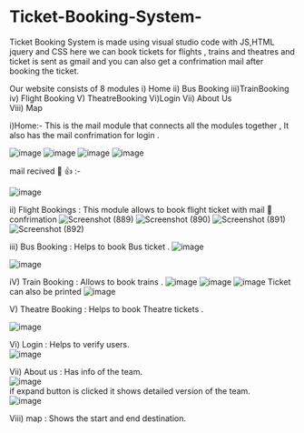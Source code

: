 # Ticket-Booking-System-
Ticket Booking System is made using visual studio code with JS,HTML jquery and CSS here we can book tickets for flights , trains and theatres and ticket is sent as gmail and you can also get a confrimation mail after booking the ticket.

Our website consists of 8 modules 
i) Home ii) Bus Booking iii)TrainBooking iv) Flight Booking V) TheatreBooking Vi)Login Vii) About Us <br>
Viii) Map 

i)Home:- This is the mail module that connects all the modules together , It also has the mail confrimation for login .

![image](https://user-images.githubusercontent.com/66934832/133825310-cc3738f8-f73f-4006-a507-628ec8dff4a1.png)
![image](https://user-images.githubusercontent.com/66934832/133825244-4cd6f5d2-d759-4e86-8d6e-d6982bbf1cf9.png)
![image](https://user-images.githubusercontent.com/66934832/133825332-56860162-06c4-48ba-9b42-7429dff9b664.png)
![image](https://user-images.githubusercontent.com/66934832/140611639-29de73d9-ca30-4025-a550-afe4da2b88df.png)

mail recived 📧 👍 :- 

![image](https://user-images.githubusercontent.com/66934832/140611719-55890dde-2eaf-4d11-848b-e557b40878dd.png)


ii) Flight Bookings : This module allows to book flight ticket with mail 📧 confrimation 
![Screenshot (889)](https://user-images.githubusercontent.com/87609938/140053649-17994159-f8d4-44da-803a-56f5114ef716.png)
![Screenshot (890)](https://user-images.githubusercontent.com/87609938/140053737-8cae0613-f132-4950-955a-35dd661627a2.png)
![Screenshot (891)](https://user-images.githubusercontent.com/87609938/140053797-04bdf76d-0ea4-47b0-9b53-42ac40b2719a.png)
![Screenshot (892)](https://user-images.githubusercontent.com/87609938/140053839-d9dea095-786d-434b-9105-ef60c482589c.png)



iii) Bus Booking : Helps to book Bus ticket . 
![image](https://user-images.githubusercontent.com/66934832/140611831-1b156a3a-cf3c-4ec5-8199-2d727a97f5cd.png)

![image](https://user-images.githubusercontent.com/66934832/140611869-4ec49899-9a40-4788-8fb5-ff7ca3a2f2d0.png)

iV) Train Booking : Allows to book trains .
![image](https://user-images.githubusercontent.com/66934832/140612025-3700d479-a246-4d9b-927a-878bfd898be7.png)
![image](https://user-images.githubusercontent.com/66934832/140612101-cc71c4df-3c36-4394-a617-04d78cb30d88.png)
![image](https://user-images.githubusercontent.com/66934832/140612128-8530e62c-8d69-4e6a-8536-dcd024eb1898.png)
Ticket can also be printed
![image](https://user-images.githubusercontent.com/66934832/140612145-c7960701-c51c-4165-88a9-fd4ca44990ee.png)

V) Theatre Booking : Helps to book Theatre tickets .

![image](https://user-images.githubusercontent.com/66934832/140612176-85a12a11-537b-4986-b6cf-e28f24b58d55.png)
<br>

Vi) Login : Helps to verify users.<br>
![image](https://user-images.githubusercontent.com/66934832/140612233-1e32b6f1-759d-44ec-8867-052a25f7759e.png)

Vii) About us : Has info of the team. <br>
![image](https://user-images.githubusercontent.com/66934832/140612310-509e0faa-002a-4fb0-bb7c-0c6b458a3089.png) <br>
if expand button is clicked it shows detailed version of the team. <br>
![image](https://user-images.githubusercontent.com/66934832/140612370-63885422-9851-450b-9258-d17a2c308d58.png)

Viii) map : Shows the start and end destination.
<br>


